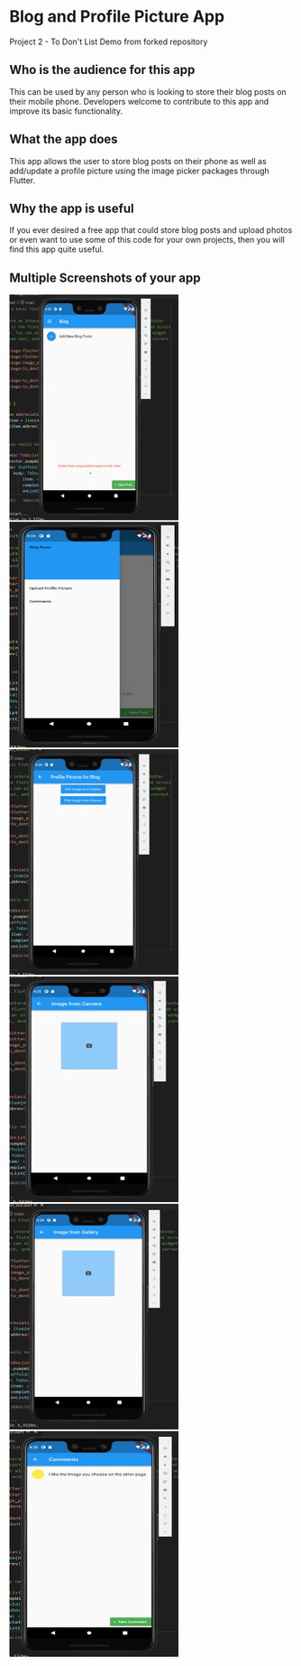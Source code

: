 # Blog and Profile Picture App

Project 2 - To Don't List Demo from forked repository

## Who is the audience for this app

This can be used by any person who is looking to store their blog posts on their mobile phone. Developers welcome to contribute to this app and improve its basic functionality.

## What the app does

This app allows the user to store blog posts on their phone as well as add/update a profile picture using the image picker packages through Flutter.

## Why the app is useful

If you ever desired a free app that could store blog posts and upload photos or even want to use some of this code for your own projects, then you will find this app quite useful.

## Multiple Screenshots of your app

<img src="BlogHome.png" width="300" height="400">

<img src="Nav.png" width="300" height="400">

<img src="ImageHomePage.png" width="300" height="400">

<img src="SelectCamera.png" width="300" height="400">

<img src="SelectGallery.png" width="300" height="400">

<img src="Comments.png" width="300" height="400">
